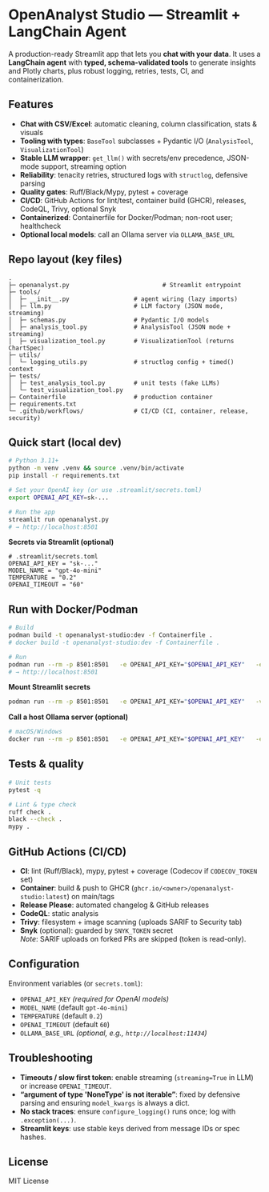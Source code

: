 # OpenAnalyst Studio — Streamlit + LangChain Agent

A production-ready Streamlit app that lets you **chat with your data**. It uses a **LangChain agent** with **typed, schema-validated tools** to generate insights and Plotly charts, plus robust logging, retries, tests, CI, and containerization.

## Features
- **Chat with CSV/Excel**: automatic cleaning, column classification, stats & visuals
- **Tooling with types**: `BaseTool` subclasses + Pydantic I/O (`AnalysisTool`, `VisualizationTool`)
- **Stable LLM wrapper**: `get_llm()` with secrets/env precedence, JSON-mode support, streaming option
- **Reliability**: tenacity retries, structured logs with `structlog`, defensive parsing
- **Quality gates**: Ruff/Black/Mypy, pytest + coverage
- **CI/CD**: GitHub Actions for lint/test, container build (GHCR), releases, CodeQL, Trivy, optional Snyk
- **Containerized**: Containerfile for Docker/Podman; non-root user; healthcheck
- **Optional local models**: call an Ollama server via `OLLAMA_BASE_URL`

## Repo layout (key files)
```
.
├─ openanalyst.py                          # Streamlit entrypoint
├─ tools/
│  ├─ __init__.py                  # agent wiring (lazy imports)
│  ├─ llm.py                       # LLM factory (JSON mode, streaming)
│  ├─ schemas.py                   # Pydantic I/O models
│  ├─ analysis_tool.py             # AnalysisTool (JSON mode + streaming)
│  ├─ visualization_tool.py        # VisualizationTool (returns ChartSpec)
├─ utils/
│  └─ logging_utils.py             # structlog config + timed() context
├─ tests/
│  ├─ test_analysis_tool.py        # unit tests (fake LLMs)
│  └─ test_visualization_tool.py
├─ Containerfile                   # production container
├─ requirements.txt
└─ .github/workflows/              # CI/CD (CI, container, release, security)
```

## Quick start (local dev)
```bash
# Python 3.11+
python -m venv .venv && source .venv/bin/activate
pip install -r requirements.txt

# Set your OpenAI key (or use .streamlit/secrets.toml)
export OPENAI_API_KEY=sk-...

# Run the app
streamlit run openanalyst.py
# → http://localhost:8501
```

**Secrets via Streamlit (optional)**
```
# .streamlit/secrets.toml
OPENAI_API_KEY = "sk-..."
MODEL_NAME = "gpt-4o-mini"
TEMPERATURE = "0.2"
OPENAI_TIMEOUT = "60"
```

## Run with Docker/Podman
```bash
# Build
podman build -t openanalyst-studio:dev -f Containerfile .
# docker build -t openanalyst-studio:dev -f Containerfile .

# Run
podman run --rm -p 8501:8501   -e OPENAI_API_KEY="$OPENAI_API_KEY"   -e APP_FILE="openanalyst.py"   --name openanalyst-studio   openanalyst-studio:dev
# → http://localhost:8501
```

**Mount Streamlit secrets**
```bash
podman run --rm -p 8501:8501   -e OPENAI_API_KEY="$OPENAI_API_KEY"   -v "$PWD/.streamlit:/app/.streamlit:ro,Z"   openanalyst-studio:dev
```

**Call a host Ollama server (optional)**
```bash
# macOS/Windows
docker run --rm -p 8501:8501   -e OPENAI_API_KEY="$OPENAI_API_KEY"   -e OLLAMA_BASE_URL="http://host.docker.internal:11434"   openanalyst-studio:dev
```

## Tests & quality
```bash
# Unit tests
pytest -q

# Lint & type check
ruff check .
black --check .
mypy .
```

## GitHub Actions (CI/CD)
- **CI**: lint (Ruff/Black), mypy, pytest + coverage (Codecov if `CODECOV_TOKEN` set)
- **Container**: build & push to GHCR (`ghcr.io/<owner>/openanalyst-studio:latest`) on main/tags
- **Release Please**: automated changelog & GitHub releases
- **CodeQL**: static analysis
- **Trivy**: filesystem + image scanning (uploads SARIF to Security tab)
- **Snyk** (optional): guarded by `SNYK_TOKEN` secret  
  _Note_: SARIF uploads on forked PRs are skipped (token is read-only).

## Configuration
Environment variables (or `secrets.toml`):
- `OPENAI_API_KEY` *(required for OpenAI models)*
- `MODEL_NAME` (default `gpt-4o-mini`)
- `TEMPERATURE` (default `0.2`)
- `OPENAI_TIMEOUT` (default `60`)
- `OLLAMA_BASE_URL` *(optional, e.g., `http://localhost:11434`)*

## Troubleshooting
- **Timeouts / slow first token**: enable streaming (`streaming=True` in LLM) or increase `OPENAI_TIMEOUT`.
- **“argument of type 'NoneType' is not iterable”**: fixed by defensive parsing and ensuring `model_kwargs` is always a dict.
- **No stack traces**: ensure `configure_logging()` runs once; log with `.exception(...)`.
- **Streamlit keys**: use stable keys derived from message IDs or spec hashes.

## License
MIT License
